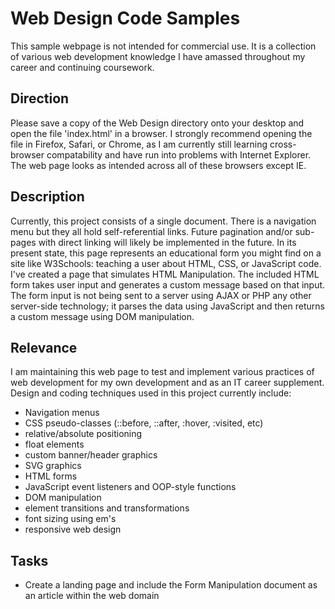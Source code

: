 Web Design Code Samples
============================

This sample webpage is not intended for commercial use. 
It is a collection of various web development knowledge I have amassed throughout my career and continuing coursework.

Direction
-----------------

Please save a copy of the Web Design directory onto your desktop and open the file 'index.html' in a browser.
I strongly recommend opening the file in Firefox, Safari, or Chrome, as I am currently still learning cross-browser compatability and have run into problems with Internet Explorer.
The web page looks as intended across all of these browsers except IE.

Description
-----------------------

Currently, this project consists of a single document. 
There is a navigation menu but they all hold self-referential links. Future pagination and/or sub-pages with direct linking will likely be implemented in the future.
In its present state, this page represents an educational form you might find on a site like W3Schools: teaching a user about HTML, CSS, or JavaScript code.
I've created a page that simulates HTML Manipulation. The included HTML form takes user input and generates a custom message based on that input. 
The form input is not being sent to a server using AJAX or PHP any other server-side technology; it parses the data using JavaScript and then returns a custom message using DOM manipulation.

Relevance
----------------------

I am maintaining this web page to test and implement various practices of web development for my own development and as an IT career supplement.
Design and coding techniques used in this project currently include:
- Navigation menus 
- CSS pseudo-classes (::before, ::after, :hover, :visited, etc) 
- relative/absolute positioning 
- float elements 
- custom banner/header graphics 
- SVG graphics 
- HTML forms 
- JavaScript event listeners and OOP-style functions 
- DOM manipulation 
- element transitions and transformations 
- font sizing using em's 
- responsive web design

Tasks
--------------------------
- Create a landing page and include the Form Manipulation document as an article within the web domain

